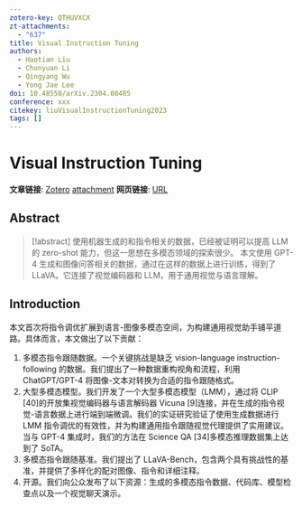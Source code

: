 ```yaml
---
zotero-key: QTHUVXCX
zt-attachments:
  - "637"
title: Visual Instruction Tuning
authors:
  - Haotian Liu
  - Chunyuan Li
  - Qingyang Wu
  - Yong Jae Lee
doi: 10.48550/arXiv.2304.08485
conference: xxx
citekey: liuVisualInstructionTuning2023
tags: []
---
```

# Visual Instruction Tuning

**文章链接**: [Zotero](zotero://select/library/items/QTHUVXCX) [attachment](<file:///home/ilot/Documents/Zotero/storage/VA2JBC42/Liu%20%E7%AD%89%20-%202023%20-%20Visual%20Instruction%20Tuning.pdf>)
**网页链接**: [URL](http://arxiv.org/abs/2304.08485)
## Abstract

>[!abstract]
> 使用机器生成的和指令相关的数据，已经被证明可以提高 LLM 的 zero-shot 能力，但这一思想在多模态领域的探索很少。
> 本文使用 GPT-4 生成和图像问答相关的数据，通过在这样的数据上进行训练，得到了 LLaVA。它连接了视觉编码器和 LLM，用于通用视觉与语言理解。

## Introduction
本文首次将指令调优扩展到语言-图像多模态空间，为构建通用视觉助手铺平道路。具体而言，本文做出了以下贡献：  
1. 多模态指令跟随数据。一个关键挑战是缺乏 vision-language instruction-following 的数据。我们提出了一种数据重构视角和流程，利用 ChatGPT/GPT-4 将图像-文本对转换为合适的指令跟随格式。  
2. 大型多模态模型。我们开发了一个大型多模态模型（LMM），通过将 CLIP [40]的开放集视觉编码器与语言解码器 Vicuna [9]连接，并在生成的指令视觉-语言数据上进行端到端微调。我们的实证研究验证了使用生成数据进行 LMM 指令调优的有效性，并为构建通用指令跟随视觉代理提供了实用建议。当与 GPT-4 集成时，我们的方法在 Science QA [34]多模态推理数据集上达到了 SoTA。  
3. 多模态指令跟随基准。我们提出了 LLaVA-Bench，包含两个具有挑战性的基准，并提供了多样化的配对图像、指令和详细注释。  
4. 开源。我们向公众发布了以下资源：生成的多模态指令数据、代码库、模型检查点以及一个视觉聊天演示。